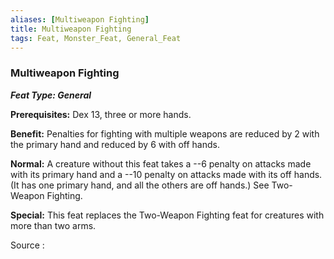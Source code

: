 ```yaml
---
aliases: [Multiweapon Fighting]
title: Multiweapon Fighting
tags: Feat, Monster_Feat, General_Feat
---
```

### Multiweapon Fighting 
***Feat Type: General***

**Prerequisites:** Dex 13, three or more hands.

**Benefit:** Penalties for fighting with multiple weapons are reduced by
2 with the primary hand and reduced by 6 with off hands.

**Normal:** A creature without this feat takes a --6 penalty on attacks
made with its primary hand and a --10 penalty on attacks made with its
off hands. (It has one primary hand, and all the others are off hands.)
See Two-Weapon Fighting.

**Special:** This feat replaces the Two-Weapon Fighting feat for
creatures with more than two arms.


Source :